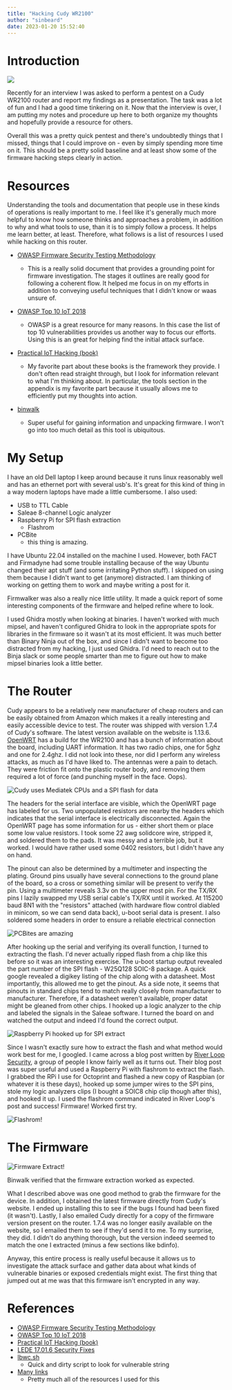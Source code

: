 ```yaml
---
title: "Hacking Cudy WR2100"
author: "sinbeard"
date: 2023-01-20 15:52:40
---
```


# Introduction

![](/assets/images/router/router_intact.png)

Recently for an interview I was asked to perform a pentest on a Cudy WR2100 router and report my findings as a presentation. The task was a lot of fun and I had a good time tinkering on it. Now that the interview is over, I am putting my notes and procedure up here to both organize my thoughts and hopefully provide a resource for others. 

Overall this was a pretty quick pentest and there's undoubtedly things that I missed, things that I could improve on - even by simply spending more time on it. This should be a pretty solid baseline and at least show some of the firmware hacking steps clearly in action. 

# Resources

Understanding the tools and documentation that people use in these kinds of operations is really important to me. I feel like it's generally much more helpful to know how someone thinks and approaches a problem, in addition to why and what tools to use, than it is to simply follow a process. It helps me learn better, at least. Therefore, what follows is a list of resources I used while hacking on this router. 

* [OWASP Firmware Security Testing Methodology](https://scriptingxss.gitbook.io/firmware-security-testing-methodology/)
  * This is a really solid document that provides a grounding point for firmware investigation. The stages it outlines are really good for following a coherent flow. It helped me focus in on my efforts in addition to conveying useful techniques that I didn't know or waas unsure of.  

* [OWASP Top 10 IoT 2018](https://wiki.owasp.org/index.php/OWASP_Internet_of_Things_Project#tab=IoT_Top_10)
  * OWASP is a great resource for many reasons. In this case the list of top 10 vulnerabilities provides us another way to focus our efforts. Using this is an great for helping find the initial attack surface. 

* [Practical IoT Hacking (book)](https://nostarch.com/practical-iot-hacking)
  * My favorite part about these books is the framework they provide. I don't often read straight through, but I look for information relevant to what I'm thinking about. In particular, the tools section in the appendix is my favorite part because it usually allows me to efficiently put my thoughts into action.

* [binwalk](https://github.com/ReFirmLabs/binwalk)
  * Super useful for gaining information and unpacking firmware. I won't go into too much detail as this tool is ubiquitous.

# My Setup

I have an old Dell laptop I keep around because it runs linux reasonably well and has an ethernet port with several usb's. It's great for this kind of thing in a way modern laptops have made a little cumbersome. I also used: 

* USB to TTL Cable
* Saleae 8-channel Logic analyzer
* Raspberry Pi for SPI flash extraction
  * Flashrom
* PCBite
  * this thing is amazing.

I have Ubuntu 22.04 installed on the machine I used. However, both FACT and Firmadyne had some trouble installing because of the way Ubuntu changed their apt stuff (and some irritating Python stuff). I skipped on using them because I didn't want to get (anymore) distracted. I am thinking of working on getting them to work and maybe writing a post for it. 

Firmwalker was also a really nice little utility. It made a quick report of some interesting components of the firmware and helped refine where to look.

I used Ghidra mostly when looking at binaries. I haven't worked with much mipsel, and haven't configured Ghidra to look in the appropriate spots for libraries in the firmware so it wasn't at its most efficient. It was much better than Binary Ninja out of the box, and since I didn't want to become too distracted from my hacking, I just used Ghidra. I'd need to reach out to the Binja slack or some people smarter than me to figure out how to make mipsel binaries look a little better. 

# The Router

Cudy appears to be a relatively new manufacturer of cheap routers and can be easily obtained from Amazon which makes it a really interesting and easily accessible device to test. The router was shipped with version 1.7.4 of Cudy's software. The latest version available on the website is 1.13.6. [OpenWRT](https://openwrt.org/toh/hwdata/cudy/cudy_wr2100) has a build for the WR2100 and has a bunch of information about the board, including UART information. It has two radio chips, one for 5ghz and one for 2.4ghz. I did not look into these, nor did I perform any wireless attacks, as much as I'd have liked to. The antennas were a pain to detach. They were friction fit onto the plastic router body, and removing them required a lot of force (and punching myself in the face. Oops). 

![Cudy uses Mediatek CPUs and a SPI flash for data](/assets/images/router/routerpcb)

The headers for the serial interface are visible, which the OpenWRT page has labeled for us. Two unpopulated resistors are nearby the headers which indicates that the serial interface is electrically disconnected. Again the OpenWRT page has some information for us - either short them or place some low value resistors. I took some 22 awg solidcore wire, stripped it, and soldered them to the pads. It was messy and a terrible job, but it worked. I would have rather used some 0402 resistors, but I didn't have any on hand. 

The pinout can also be determined by a multimeter and inspecting the plating. Ground pins usually have several connections to the ground plane of the board, so a cross or something similar will be present to verify the pin. Using a multimeter reveals 3.3v on the upper most pin. For the TX/RX pins I lazily swapped my USB serial cable's TX/RX until it worked. At 115200 baud 8N1 with the "resistors" attached (with hardware flow control diabled in minicom, so we can send data back), u-boot serial data is present. I also soldered some headers in order to ensure a reliable electrical connection

![PCBites are amazing](/assets/images/router/pcbite.png)

After hooking up the serial and verifying its overall function, I turned to extracting the flash. I'd never actually ripped flash from a chip like this before so it was an interesting exercise. The u-boot startup output revealed the part number of the SPI flash - W25Q128 SOIC-8 package. A quick google revealed a digikey listing of the chip along with a datasheet. Most importantly, this allowed me to get the pinout. As a side note, it seems that pinouts in standard chips tend to match really closely from manufacturer to manufacturer. Therefore, if a datasheet weren't available, proper datat might be gleaned from other chips. I hooked up a logic analyzer to the chip and labeled the signals in the Saleae software. I turned the board on and watched the output and indeed I'd found the correct output. 

![Raspberry Pi hooked up for SPI extract](/assets/images/router/rpi_spi.jpg)

Since I wasn't exactly sure how to extract the flash and what method would work best for me, I googled. I came across a blog post written by [River Loop Security](https://www.riverloopsecurity.com/blog/2020/02/hw-101-spi/), a group of people I know fairly well as it turns out. Their blog post was super useful and used a Raspberry Pi with flashrom to extract the flash. I grabbed the RPi I use for Octoprint and flashed a new copy of Raspbian (or whatever it is these days), hooked up some jumper wires to the SPI pins, stole my logic analyzers clips (I bought a SOIC8 chip clip though after this), and hooked it up. I used the flashrom command indicated in River Loop's post and success! Firmware! Worked first try. 

![Flashrom!](/assets/images/router/flashrom)

# The Firmware

![Firmware Extract!](/assets/images/router/binwalk_cudy.png)

Binwalk verified that the firmware extraction worked as expected. 

What I described above was one good method to grab the firmware for the device. In addition, I obtained the latest firmware directly from Cudy's website. I ended up installing this to see if the bugs I found had been fixed (it wasn't). Lastly, I also emailed Cudy directly for a copy of the firmware version present on the router. 1.7.4 was no longer easily available on the website, so I emailed them to see if they'd send it to me. To my surprise, they did. I didn't do anything thorough, but the version indeed seemed to match the one I extracted (minus a few sections like bdinfo). 

Anyway, this entire process is really useful because it allows us to investigate the attack surface and gather data about what kinds of vulnerable binaries or exposed credentials might exist. The first thing that jumped out at me was that this firmware isn't encrypted in any way. 

# References

* [OWASP Firmware Security Testing Methodology](https://scriptingxss.gitbook.io/firmware-security-testing-methodology/)
* [OWASP Top 10 IoT 2018](https://wiki.owasp.org/index.php/OWASP_Internet_of_Things_Project#tab=IoT_Top_10)
* [Practical IoT Hacking (book)](https://nostarch.com/practical-iot-hacking)
* [LEDE 17.01.6 Security Fixes](https://openwrt.org/releases/17.01/changelog-17.01.6#security_fixes)
* [lbwc.sh](https://gist.github.com/m3chanical/70d9b52d8626afb7f60121de5cc363ae)
  * Quick and dirty script to look for vulnerable string
* [Many links](https://gist.github.com/m3chanical/f723c668eaf1be3af96e51f7507f83bd)
  * Pretty much all of the resources I used for this
